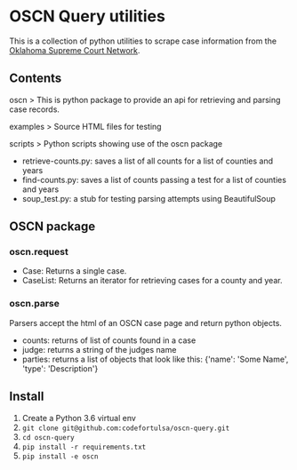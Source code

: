 # OSCN Query utilities

This is a collection of python utilities to scrape case information from the [Oklahoma Supreme Court Network](https://www.oscn.net/dockets/).

## Contents

oscn > This is python package to provide an api for retrieving and parsing case records.

examples > Source HTML files for testing

scripts > Python scripts showing use of the oscn package
- retrieve-counts.py: saves a list of all counts for a list of counties and years
- find-counts.py: saves a list of counts passing a test for a list of counties and years
- soup_test.py: a stub for testing parsing attempts
using BeautifulSoup

## OSCN package

### oscn.request

- Case: Returns a single case.
- CaseList: Returns an iterator for retrieving cases for a county and year.

### oscn.parse
Parsers accept the html of an OSCN case page and return python objects.

- counts: returns of list of counts found in a case
- judge: returns a string of the judges name
- parties: returns a list of objects that look like this: {'name': 'Some Name', 'type': 'Description'}

## Install

1. Create a Python 3.6 virtual env
1. `git clone git@github.com:codefortulsa/oscn-query.git`
1. `cd oscn-query`
1. `pip install -r requirements.txt`
1. `pip install -e oscn`

